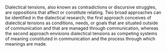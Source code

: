 Dialectical tensions, also known as contradictions or discursive struggles, are oppositions that affect or constitute relating. Two broad approaches can be identified in the dialectical research; the first approach conceives of dialectical tensions as conditions, needs, or goals that are situated outside of communication and that are managed through communication, whereas the second approach envisions dialectical tensions as competing systems of meaning constituted in communication and the process through which meanings are made.



